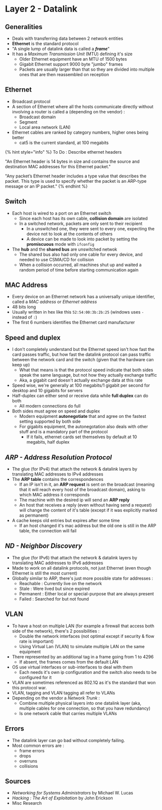 # Layer 2 - Datalink

## Generalities

* Deals with transferring data between 2 network entities
* **Ethernet** is the standard protocol
* "A single lump of datalink data is called a _**frame**_"
* It has a _Maximum Transmission Unit_ \(MTU\) defining it's size
  * Older Ethernet equipment have an MTU of 1500 bytes
  * Gigabit Ethernet support 9000 byte "jumbo" frames
  * Packets are usually larger than that so they are divided into multiple ones that are then reassembled on reception

## Ethernet

* Broadcast protocol
* A section of Ethernet where all the hosts communicate directly without involving a router is called a \(depending on the vendor\) :
  * Broadcast domain
  * Segment 
  * Local area network \(LAN\)
* Ethernet cables are ranked by category numbers, higher ones being better
  * cat5 is the current standard, at 100 megabits

{% hint style="info" %}
To Do : Describe ethernet headers

"An Ethernet header is 14 bytes in size and contains the source and destination MAC addresses for this Ethernet packet."

"Any packet’s Ethernet header includes a type value that describes the packet. This type is used to specify whether the packet is an ARP-type message or an IP packet."
{% endhint %}

## Switch

* Each host is wired to a port on an Ethernet switch
  * Since each host has its own cable, **collision domain** are isolated
  * In a switched network, packets are only sent to their recipient
    * In a unswitched one, they were sent to every one, expecting the device not to look at the contents of others
    * A device can be made to look into packet by setting the **promiscuous** mode with `ifconfig`
* The **hub** and the **shared bus** are unswitched netwok
  * The shared bus also had only one cable for every device, and needed to use CSMA/CD for collision
  * When a collision occurred, all machines shut up and waited a random period of time before starting communication again

## MAC Address

* Every device on an Ethernet network has a universally unique identifier, called a _MAC address_ or _Ethernet address_
* 48 bits long
* Usually written in hex like this `52:54:00:3b:2b:25` \(windows uses `-` instead of `:`\)
* The first 6 numbers identifies the Ethernet card manufacturer

## Speed and duplex

* I don't completely understand but the Ethernet speed isn't how fast the card passes traffic, but how fast the datalink protocol can pass traffic between the network card and the switch \(given that the hardware can keep up\)
  * What that means is that the protocol speed indicate that both sides speak the same language, but not how they actually exchange traffic
  * Aka, a gigabit card doesn't actually exchange data at this rate
* Speed wise, we're generally at 100 megabits/1 gigabit per second for desktop and 10 gigabits for servers
* Half-duplex can either send or receive data while **full duplex** can do both
  * All modern connections do full
* Both sides must agree on speed and duplex
  * Modern equipment **autonegotiate** that and agree on the fastest setting supported by both side
  * For gigabits equipment, the autonegotation also deals with other stuff and is a mandatory part of the protocol
    * If it fails, ethernet cards set themselves by default at 10 megabits, half duplex

## _ARP - Address Resolution Protocol_

* The glue \(for IPv4\) that attach the network & datalink layers by translating MAC addresses to IPv4 addresses
* The **ARP table** contains the correspondences
  * If an IP isn't in it, an **ARP request** is sent on the broadcast \(meaning that it will reach every host of the broadcast domain\), asking to which MAC address it corresponds
  * The machine with the desired ip will send an **ARP reply**
  * An host that receives a reply \(even without having send a request\) will change the content of it's table \(except if it was explicitly marked as permanent\)
* A cache keeps old entries but expires after some time
  * If an host changed it's mac address but the old one is still in the ARP table, the connection will fail

## _ND - Neighbor Discovery_ 

* The glue \(for IPv6\) that attach the network & datalink layers by translating MAC addresses to IPv6 addresses
* Made to work on all datalink protocols, not just Ethernet \(even though Ethernet is still the most current\)
* Globally similar to ARP, there's just more possible state for addresses :
  * Reachable : Currently live on the network
  * Stale : Were lived but since expired
  * Permanent : Either local or special-purpose that are always present
  * Failed : Searched for but not found

## VLAN

* To have a host on multiple LAN \(for example a firewall that access both side of the network\), there's 2 possibilities :
  * Double the network interfaces \(not optimal except if security & flow rate is important\)
  * Using Virtual Lan \(VLAN\) to simulate multiple LAN on the same equipment
* There represented by an additional tag in a frame going from 1 to 4296
  * If absent, the frames comes from the default LAN
* OS use virtual interfaces or sub-interfaces to deal with them
  * Each needs it's own ip configuration and the switch also needs to be configured for it
* VLAN are sometimes referenced as 802.1Q as it's the standard that won this protocol war.
* VLAN, tagging and VLAN tagging all refer to VLANs
* Depending on the vendor a _Network Trunk_ :
  * Combine multiple physical layers into one datalink layer \(aka, multiple cables for one connection, so that you have redundancy\)
  * Is one network cable that carries multiple VLANs

## Errors

* The datalink layer can go bad without completely failing.
* Most common errors are :
  * frame errors
  * drops
  * overruns
  * collisions

## Sources

* _Networking for Systems Administrators_ by Michael W. Lucas
* _Hacking : The Art of Exploitation_ by John Erickson
* Misc Research

